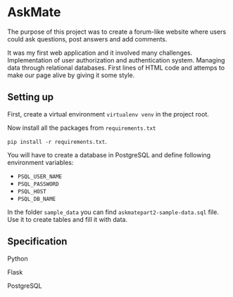 # AskMate
The purpose of this project was to create a forum-like website where users could ask questions, post answers and add comments.

It was my first web application and it involved many challenges. Implementation of user authorization and authentication system. Managing data through relational databases. First lines of HTML code and attemps to make our page alive by giving it some style.

## Setting up
First, create a virtual environment `virtualenv venv` in the project root.

Now install all the packages from `requirements.txt`

`pip install -r requirements.txt`.

You will have to create a database in PostgreSQL and define following environment variables:
- `PSQL_USER_NAME`
- `PSQL_PASSWORD`
- `PSQL_HOST`
- `PSQL_DB_NAME`

In the folder `sample_data` you can find `askmatepart2-sample-data.sql` file. Use it to create tables and fill it with data.

## Specification
Python

Flask

PostgreSQL
